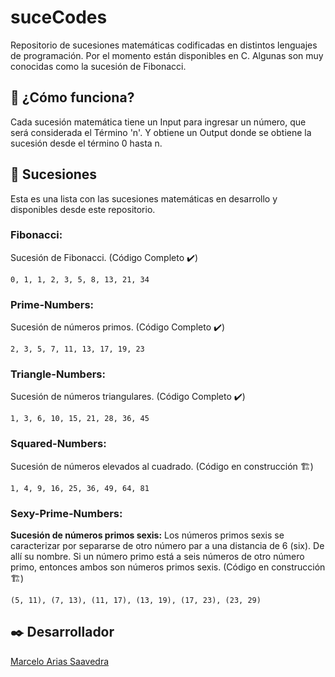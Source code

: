 # suceCodes
Repositorio de sucesiones matemáticas codificadas en distintos lenguajes de programación. Por el momento están disponibles en C. Algunas son muy conocidas como la sucesión de Fibonacci.

## 📓 ¿Cómo funciona?
Cada sucesión matemática tiene un Input para ingresar un número, que será considerada el Término 'n'. Y obtiene un Output donde se obtiene la sucesión desde el término 0 hasta n.

## 📓 Sucesiones
Esta es una lista con las sucesiones matemáticas en desarrollo y disponibles desde este repositorio.

### Fibonacci:
Sucesión de Fibonacci. (Código Completo ✔️)
```
0, 1, 1, 2, 3, 5, 8, 13, 21, 34
```

### Prime-Numbers:
Sucesión de números primos. (Código Completo ✔️)
```
2, 3, 5, 7, 11, 13, 17, 19, 23
```

### Triangle-Numbers:
Sucesión de números triangulares. (Código Completo ✔️)
```
1, 3, 6, 10, 15, 21, 28, 36, 45
```

### Squared-Numbers:
Sucesión de números elevados al cuadrado. (Código en construcción 🏗️)
```
1, 4, 9, 16, 25, 36, 49, 64, 81
```

### Sexy-Prime-Numbers:
**Sucesión de números primos sexis:** Los números primos sexis se caracterizar por separarse de otro número par a una distancia de 6 (six). De allí su nombre. Si un número primo está a seis números de otro número primo, entonces ambos son números primos sexis.  (Código en construcción 🏗️)
```
(5, 11), (7, 13), (11, 17), (13, 19), (17, 23), (23, 29)
```

## ✒️ Desarrollador
[Marcelo Arias Saavedra](https://360macky.blogspot.com/)
